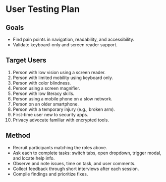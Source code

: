# User Testing Plan

## Goals
- Find pain points in navigation, readability, and accessibility.
- Validate keyboard-only and screen reader support.

## Target Users
1. Person with low vision using a screen reader.
2. Person with limited mobility using keyboard only.
3. Person with color blindness.
4. Person using a screen magnifier.
5. Person with low literacy skills.
6. Person using a mobile phone on a slow network.
7. Person on an older smartphone.
8. Person with a temporary injury (e.g., broken arm).
9. First-time user new to security apps.
10. Privacy advocate familiar with encrypted tools.

## Method
- Recruit participants matching the roles above.
- Ask each to complete tasks: switch tabs, open dropdown, trigger modal, and locate help info.
- Observe and note issues, time on task, and user comments.
- Collect feedback through short interviews after each session.
- Compile findings and prioritize fixes.
